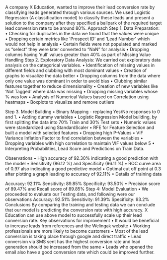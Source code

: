 A company X Education, wanted to improve their lead conversion rate by classifying leads generated through various sources. We used Logistic Regression (A classification model) to classify these leads and present a solution to the company after they specified a ballpark of the required target lead conversion rate to be around 80%. Approach Step 1. Data Preparation: • Checking for duplicates in the data we found that the values were unique • Dropping certain metrics like 'Prospect ID' and 'Lead Number' which would not help in analysis • Certain fields were not populated and marked as “select” they were later converted to “NaN” for analysis • Dropping columns having ‘null’ values greater than 40% as part of Missing Value Handling Step 2. Exploratory Data Analysis: We carried out exploratory data analysis on the categorical variables. • Identification of missing values in different fields and clubbing with most dominant values • Creation of graphs to visualize the data better • Dropping columns from the data where only one value was dominant in order to avoid bias • Clubbing similar features together to reduce dimensionality • Creation of new variables like ‘Not Tagged’ where data was missing • Dropping missing variables whose % was low • Analysis of Numerical Values based on Correlation using heatmaps • Boxplots to visualize and remove outliers

Step 3. Model Building • Binary Mapping - replacing Yes/No responses to 0 and 1. • Adding dummy variables • Logistic Regression Model building, by first splitting the data into 70% Train and 30% Test sets • Numeric values were standardized using StandardScaler • RFE for Feature Selection and built a model with selected features • Dropping high P-Values • VIF Variance Inflation Factor to find correlation between the variables • Dropping variables with high correlation to maintain VIF values below 5 • Interpreting Probabilities, Lead Score and Predictions on Train Data.

Observations • High accuracy of 92.30% indicating a good prediction with the model • Sensitivity (86.12 %) and Specificity (96.11 %) • ROC curve area of 0.97 also indicating a good predictive model • Optimal cut off point at 0.3 after plotting a graph leading to accuracy of 92.11% • Details of training data

Accuracy: 92.11%
Sensitivity: 89.85%
Specificity: 93.50% • Precision score of 89.47% and Recall score of 89.85% Step 4: Model Evaluation • We proceeded to evaluate our Testing data, and following were our observations
Accuracy: 92.51%
Sensitivity: 91.39%
Specificity: 93.2%
Conclusions By comparing the training and testing data we can conclude that our model is predicting the conversion rate with high accuracy. X Education can use above model to successfully scale up their lead conversion rate. Key observations for improvement • It would be beneficial to increase leads from references and the Welingak website • Working professionals are more likely to become customers • Most of the lead conversion is taking place through google and direct traffic • Lead conversion via SMS sent has the highest conversion rate and lead generation should be increased from the same • Leads who opened the email also have a good conversion rate which could be improved further.
